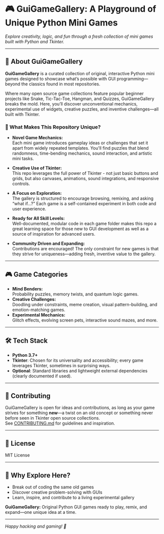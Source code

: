 # 🎮 GuiGameGallery: A Playground of Unique Python Mini Games

*Explore creativity, logic, and fun through a fresh collection of mini games built with Python and Tkinter.*

---

## 🌟 About GuiGameGallery

**GuiGameGallery** is a curated collection of original, interactive Python mini games designed to showcase what’s possible with GUI programming—beyond the classics found in most repositories.

Where many open source game collections feature popular beginner projects like Snake, Tic-Tac-Toe, Hangman, and Quizzes, GuiGameGallery breaks the mold. Here, you’ll discover unconventional mechanics, experimental use of widgets, creative puzzles, and inventive challenges—all built with Tkinter.

### 🚀 What Makes This Repository Unique?

- **Novel Game Mechanics:**  
  Each mini game introduces gameplay ideas or challenges that set it apart from widely repeated templates. You'll find puzzles that blend randomness, time-bending mechanics, sound interaction, and artistic mini tasks.

- **Creative Use of Tkinter:**  
  This repo leverages the full power of Tkinter - not just basic buttons and grids, but also canvases, animations, sound integrations, and responsive controls.

- **A Focus on Exploration:**  
  The gallery is structured to encourage browsing, remixing, and asking “what if…?” Each game is a self-contained experiment in both code and user experience.

- **Ready for All Skill Levels:**  
  Well-documented, modular code in each game folder makes this repo a great learning space for those new to GUI development as well as a source of inspiration for advanced users.

- **Community Driven and Expanding:**  
  Contributions are encouraged! The only constraint for new games is that they strive for uniqueness—adding fresh, inventive value to the gallery.

---

## 🎮 Game Categories

- **Mind Benders:**  
  Probability puzzles, memory twists, and quantum logic games.
- **Creative Challenges:**  
  Doodling under constraints, meme creation, visual pattern-building, and emotion-matching games.
- **Experimental Mechanics:**  
  Glitch effects, evolving screen pets, interactive sound mazes, and more.

---

## 🛠️ Tech Stack

- **Python 3.7+**
- **Tkinter**: Chosen for its universality and accessibility; every game leverages Tkinter, sometimes in surprising ways.
- **Optional**: Standard libraries and lightweight external dependencies (clearly documented if used).

---

## 🤝 Contributing

GuiGameGallery is open for ideas and contributions, as long as your game strives for something **new**—a twist on an old concept or something never before seen in Tkinter open source collections.  
See [CONTRIBUTING.md](CONTRIBUTING.md) for guidelines and inspiration.

---

## 📜 License

MIT License

---

## 🎨 Why Explore Here?

- Break out of coding the same old games
- Discover creative problem-solving with GUIs
- Learn, inspire, and contribute to a living experimental gallery

**GuiGameGallery:** Original Python GUI games ready to play, remix, and expand—one unique idea at a time.

---

*Happy hacking and gaming! 🚀*

